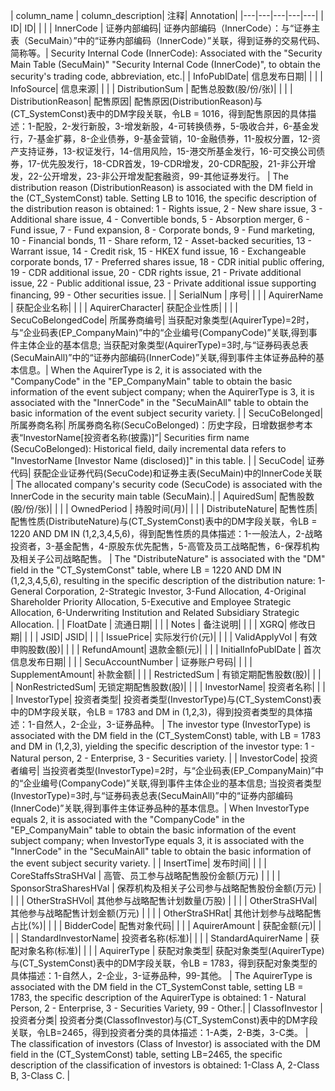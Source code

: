 | column_name | column_description| 注释| Annotation|
|---|---|---|---|---|
| ID| ID| | |
| InnerCode | 证券内部编码| 证券内部编码（InnerCode）：与“证券主表（SecuMain）”中的“证券内部编码（InnerCode）”关联，得到证券的交易代码、简称等。| Security Internal Code (InnerCode): Associated with the "Security Main Table (SecuMain)" "Security Internal Code (InnerCode)", to obtain the security's trading code, abbreviation, etc.|
| InfoPublDate| 信息发布日期| | |
| InfoSource| 信息来源| | |
| DistributionSum | 配售总股数(股/份/张)| | |
| DistributionReason| 配售原因| 配售原因(DistributionReason)与(CT_SystemConst)表中的DM字段关联，令LB = 1016，得到配售原因的具体描述：1-配股，2-发行新股，3-增发新股，4-可转换债券，5-吸收合并，6-基金发行，7-基金扩募，8-企业债券，9-基金营销，10-金融债券，11-股权分置，12-资产支持证券，13-权证发行，14-信用风险，15-港交所基金发行，16-可交换公司债券，17-优先股发行，18-CDR首发，19-CDR增发，20-CDR配股，21-非公开增发，22-公开增发，23-非公开增发配套融资，99-其他证券发行。 | The distribution reason (DistributionReason) is associated with the DM field in the (CT_SystemConst) table. Setting LB to 1016, the specific description of the distribution reason is obtained: 1 - Rights issue, 2 - New share issue, 3 - Additional share issue, 4 - Convertible bonds, 5 - Absorption merger, 6 - Fund issue, 7 - Fund expansion, 8 - Corporate bonds, 9 - Fund marketing, 10 - Financial bonds, 11 - Share reform, 12 - Asset-backed securities, 13 - Warrant issue, 14 - Credit risk, 15 - HKEX fund issue, 16 - Exchangeable corporate bonds, 17 - Preferred shares issue, 18 - CDR initial public offering, 19 - CDR additional issue, 20 - CDR rights issue, 21 - Private additional issue, 22 - Public additional issue, 23 - Private additional issue supporting financing, 99 - Other securities issue. |
| SerialNum | 序号| | |
| AquirerName | 获配企业名称| | |
| AquirerCharacter| 获配企业性质| | |
| SecuCoBelongedCode| 所属券商编号| 当获配对象类型(AquirerType)=2时，与“企业码表(EP_CompanyMain)”中的“企业编号(CompanyCode)”关联,得到事件主体企业的基本信息; 当获配对象类型(AquirerType)=3时,与“证券码表总表(SecuMainAll)”中的“证券内部编码(InnerCode)”关联,得到事件主体证券品种的基本信息。| When the AquirerType is 2, it is associated with the "CompanyCode" in the "EP_CompanyMain" table to obtain the basic information of the event subject company; when the AquirerType is 3, it is associated with the "InnerCode" in the "SecuMainAll" table to obtain the basic information of the event subject security variety. |
| SecuCoBelonged| 所属券商名称| 所属券商名称(SecuCoBelonged)：历史字段，日增数据参考本表“InvestorName[投资者名称(披露)]”| Securities firm name (SecuCoBelonged): Historical field, daily incremental data refers to "InvestorName [Investor Name (disclosed)]" in this table. |
| SecuCode| 证券代码| 获配企业证券代码(SecuCode)和证券主表(SecuMain)中的InnerCode关联 | The allocated company's security code (SecuCode) is associated with the InnerCode in the security main table (SecuMain).|
| AquiredSum| 配售股数(股/份/张)| | |
| OwnedPeriod | 持股时间(月)| | |
| DistributeNature| 配售性质| 配售性质(DistributeNature)与(CT_SystemConst)表中的DM字段关联，令LB = 1220 AND DM IN (1,2,3,4,5,6)，得到配售性质的具体描述：1-一般法人，2-战略投资者，3-基金配售，4-原股东优先配售，5-高管及员工战略配售，6-保荐机构及相关子公司战略配售。 | The "DistributeNature" is associated with the "DM" field in the "CT_SystemConst" table, where LB = 1220 AND DM IN (1,2,3,4,5,6), resulting in the specific description of the distribution nature: 1-General Corporation, 2-Strategic Investor, 3-Fund Allocation, 4-Original Shareholder Priority Allocation, 5-Executive and Employee Strategic Allocation, 6-Underwriting Institution and Related Subsidiary Strategic Allocation. |
| FloatDate | 流通日期| | |
| Notes | 备注说明| | |
| XGRQ| 修改日期| | |
| JSID| JSID| | |
| IssuePrice| 实际发行价(元)| | |
| ValidApplyVol | 有效申购股数(股)| | |
| RefundAmount| 退款金额(元)| | |
| InitialInfoPublDate | 首次信息发布日期| | |
| SecuAccountNumber | 证券账户号码| | |
| SupplementAmount| 补款金额| | |
| RestrictedSum | 有锁定期配售股数(股)| | |
| NonRestrictedSum| 无锁定期配售股数(股)| | |
| InvestorName| 投资者名称| | |
| InvestorType| 投资者类型| 投资者类型(InvestorType)与(CT_SystemConst)表中的DM字段关联，令LB = 1783 and DM in (1,2,3)，得到投资者类型的具体描述：1-自然人，2-企业，3-证券品种。 | The investor type (InvestorType) is associated with the DM field in the (CT_SystemConst) table, with LB = 1783 and DM in (1,2,3), yielding the specific description of the investor type: 1 - Natural person, 2 - Enterprise, 3 - Securities variety. |
| InvestorCode| 投资者编号| 当投资者类型(InvestorType)=2时，与“企业码表(EP_CompanyMain)”中的“企业编号(CompanyCode)”关联,得到事件主体企业的基本信息; 当投资者类型(InvestorType)=3时,与“证券码表总表(SecuMainAll)”中的“证券内部编码(InnerCode)”关联,得到事件主体证券品种的基本信息。| When InvestorType equals 2, it is associated with the "CompanyCode" in the "EP_CompanyMain" table to obtain the basic information of the event subject company; when InvestorType equals 3, it is associated with the "InnerCode" in the "SecuMainAll" table to obtain the basic information of the event subject security variety. |
| InsertTime| 发布时间| | |
| CoreStaffsStraSHVal | 高管、员工参与战略配售股份金额(万元) | | |
| SponsorStraSharesHVal | 保荐机构及相关子公司参与战略配售股份金额(万元) | | |
| OtherStraSHVol| 其他参与战略配售计划数量(万股) | | |
| OtherStraSHVal| 其他参与战略配售计划金额(万元) | | |
| OtherStraSHRat| 其他计划参与战略配售占比(%)| | |
| BidderCode| 配售对象代码| | |
| AquirerAmount | 获配金额(元)| | |
| StandardInvestorName| 投资者名称(标准)| | |
| StandardAquirerName | 获配对象名称(标准)| | |
| AquirerType | 获配对象类型| 获配对象类型(AquirerType)与(CT_SystemConst)表中的DM字段关联，令LB = 1783，得到获配对象类型的具体描述：1-自然人，2-企业，3-证券品种，99-其他。 | The AquirerType is associated with the DM field in the CT_SystemConst table, setting LB = 1783, the specific description of the AquirerType is obtained: 1 - Natural Person, 2 - Enterprise, 3 - Securities Variety, 99 - Other.|
| ClassofInvestor | 投资者分类| 投资者分类(ClassofInvestor)与(CT_SystemConst)表中的DM字段关联，令LB=2465，得到投资者分类的具体描述：1-A类，2-B类，3-C类。 | The classification of investors (Class of Investor) is associated with the DM field in the (CT_SystemConst) table, setting LB=2465, the specific description of the classification of investors is obtained: 1-Class A, 2-Class B, 3-Class C. |